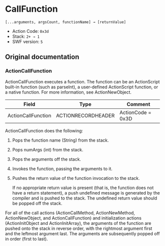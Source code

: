 # CallFunction

```
[...arguments, argsCount, functionName] → [returnValue]
```

- Action Code: `0x3d`
- Stack: `2+ → 1`
- SWF version: `5`

## Original documentation

### ActionCallFunction

ActionCallFunction executes a function. The function can be an ActionScript built-in function (such as parseInt), a
user-defined ActionScript function, or a native function. For more information, see ActionNewObject.

| Field              | Type               | Comment           |
|--------------------|--------------------|-------------------|
| ActionCallFunction | ACTIONRECORDHEADER | ActionCode = 0x3D |

ActionCallFunction does the following:
1. Pops the function name (String) from the stack.
2. Pops numArgs (int) from the stack.
3. Pops the arguments off the stack.
4. Invokes the function, passing the arguments to it.
5. Pushes the return value of the function invocation to the stack.
   
   If no appropriate return value is present (that is, the function does not have a return statement), a push
   undefined message is generated by the compiler and is pushed to the stack. The undefined return value
   should be popped off the stack.

For all of the call actions (ActionCallMethod, ActionNewMethod, ActionNewObject, and ActionCallFunction) and
initialization actions (ActionInitObject and ActionInitArray), the arguments of the function are pushed onto the
stack in reverse order, with the rightmost argument first and the leftmost argument last. The arguments are
subsequently popped off in order (first to last).
